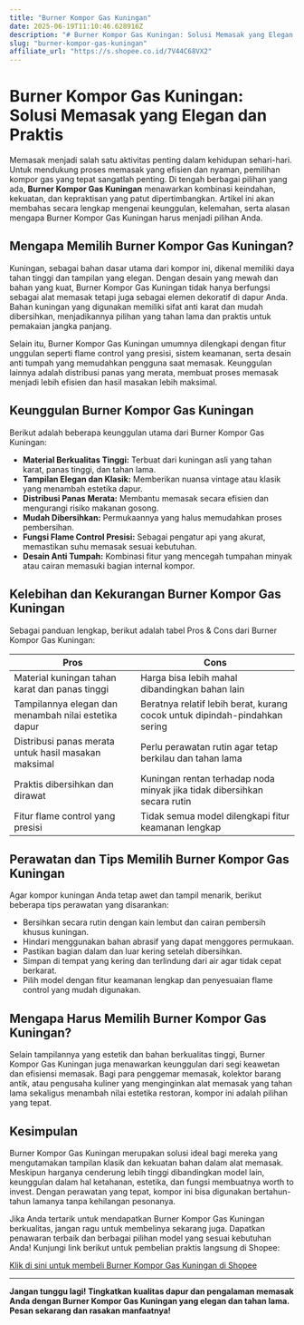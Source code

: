 ```yaml
---
title: "Burner Kompor Gas Kuningan"
date: 2025-06-19T11:10:46.628916Z
description: "# Burner Kompor Gas Kuningan: Solusi Memasak yang Elegan dan Praktis..."
slug: "burner-kompor-gas-kuningan"
affiliate_url: "https://s.shopee.co.id/7V44C68VX2"
---
```

# Burner Kompor Gas Kuningan: Solusi Memasak yang Elegan dan Praktis

Memasak menjadi salah satu aktivitas penting dalam kehidupan sehari-hari. Untuk mendukung proses memasak yang efisien dan nyaman, pemilihan kompor gas yang tepat sangatlah penting. Di tengah berbagai pilihan yang ada, **Burner Kompor Gas Kuningan** menawarkan kombinasi keindahan, kekuatan, dan kepraktisan yang patut dipertimbangkan. Artikel ini akan membahas secara lengkap mengenai keunggulan, kelemahan, serta alasan mengapa Burner Kompor Gas Kuningan harus menjadi pilihan Anda.

## Mengapa Memilih Burner Kompor Gas Kuningan?

Kuningan, sebagai bahan dasar utama dari kompor ini, dikenal memiliki daya tahan tinggi dan tampilan yang elegan. Dengan desain yang mewah dan bahan yang kuat, Burner Kompor Gas Kuningan tidak hanya berfungsi sebagai alat memasak tetapi juga sebagai elemen dekoratif di dapur Anda. Bahan kuningan yang digunakan memiliki sifat anti karat dan mudah dibersihkan, menjadikannya pilihan yang tahan lama dan praktis untuk pemakaian jangka panjang.

Selain itu, Burner Kompor Gas Kuningan umumnya dilengkapi dengan fitur unggulan seperti flame control yang presisi, sistem keamanan, serta desain anti tumpah yang memudahkan pengguna saat memasak. Keunggulan lainnya adalah distribusi panas yang merata, membuat proses memasak menjadi lebih efisien dan hasil masakan lebih maksimal.

## Keunggulan Burner Kompor Gas Kuningan

Berikut adalah beberapa keunggulan utama dari Burner Kompor Gas Kuningan:

- **Material Berkualitas Tinggi:** Terbuat dari kuningan asli yang tahan karat, panas tinggi, dan tahan lama.
- **Tampilan Elegan dan Klasik:** Memberikan nuansa vintage atau klasik yang menambah estetika dapur.
- **Distribusi Panas Merata:** Membantu memasak secara efisien dan mengurangi risiko makanan gosong.
- **Mudah Dibersihkan:** Permukaannya yang halus memudahkan proses pembersihan.
- **Fungsi Flame Control Presisi:** Sebagai pengatur api yang akurat, memastikan suhu memasak sesuai kebutuhan.
- **Desain Anti Tumpah:** Kombinasi fitur yang mencegah tumpahan minyak atau cairan memasuki bagian internal kompor.

## Kelebihan dan Kekurangan Burner Kompor Gas Kuningan

Sebagai panduan lengkap, berikut adalah tabel Pros & Cons dari Burner Kompor Gas Kuningan:

| **Pros** | **Cons** |
|------------|------------|
| Material kuningan tahan karat dan panas tinggi | Harga bisa lebih mahal dibandingkan bahan lain |
| Tampilannya elegan dan menambah nilai estetika dapur | Beratnya relatif lebih berat, kurang cocok untuk dipindah-pindahkan sering |
| Distribusi panas merata untuk hasil masakan maksimal | Perlu perawatan rutin agar tetap berkilau dan tahan lama |
| Praktis dibersihkan dan dirawat | Kuningan rentan terhadap noda minyak jika tidak dibersihkan secara rutin |
| Fitur flame control yang presisi | Tidak semua model dilengkapi fitur keamanan lengkap |

## Perawatan dan Tips Memilih Burner Kompor Gas Kuningan

Agar kompor kuningan Anda tetap awet dan tampil menarik, berikut beberapa tips perawatan yang disarankan:

- Bersihkan secara rutin dengan kain lembut dan cairan pembersih khusus kuningan.
- Hindari menggunakan bahan abrasif yang dapat menggores permukaan.
- Pastikan bagian dalam dan luar kering setelah dibersihkan.
- Simpan di tempat yang kering dan terlindung dari air agar tidak cepat berkarat.
- Pilih model dengan fitur keamanan lengkap dan penyesuaian flame control yang mudah digunakan.

## Mengapa Harus Memilih Burner Kompor Gas Kuningan?

Selain tampilannya yang estetik dan bahan berkualitas tinggi, Burner Kompor Gas Kuningan juga menawarkan keunggulan dari segi keawetan dan efisiensi memasak. Bagi para penggemar memasak, kolektor barang antik, atau pengusaha kuliner yang menginginkan alat memasak yang tahan lama sekaligus menambah nilai estetika restoran, kompor ini adalah pilihan yang tepat.

## Kesimpulan

Burner Kompor Gas Kuningan merupakan solusi ideal bagi mereka yang mengutamakan tampilan klasik dan kekuatan bahan dalam alat memasak. Meskipun harganya cenderung lebih tinggi dibandingkan model lain, keunggulan dalam hal ketahanan, estetika, dan fungsi membuatnya worth to invest. Dengan perawatan yang tepat, kompor ini bisa digunakan bertahun-tahun lamanya tanpa kehilangan pesonanya.

Jika Anda tertarik untuk mendapatkan Burner Kompor Gas Kuningan berkualitas, jangan ragu untuk membelinya sekarang juga. Dapatkan penawaran terbaik dan berbagai pilihan model yang sesuai kebutuhan Anda! Kunjungi link berikut untuk pembelian praktis langsung di Shopee:

[Klik di sini untuk membeli Burner Kompor Gas Kuningan di Shopee](https://s.shopee.co.id/7V44C68VX2)

---

**Jangan tunggu lagi! Tingkatkan kualitas dapur dan pengalaman memasak Anda dengan Burner Kompor Gas Kuningan yang elegan dan tahan lama. Pesan sekarang dan rasakan manfaatnya!**